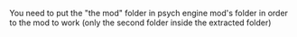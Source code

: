 You need to put the "the mod" folder in psych engine mod's folder in order to the mod to work (only the second folder inside the extracted folder)
